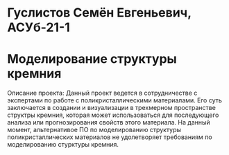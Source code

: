 # Гуслистов Семён Евгеньевич, АСУб-21-1
# Моделирование структуры кремния
Описание проекта: Данный проект ведется в сотрудничестве с экспертами по работе с поликристаллическими материалами. Его суть заключается в создании и визуализации в трехмерном пространстве структры кремния, которая может использоваться для последующего анализа или прогнозирования свойств этого материала. На данный момент, альтернативое ПО по моделированию структуры поликристаллических материалов не удолетворяет требованиям по моделированию стурктуры кремния.

